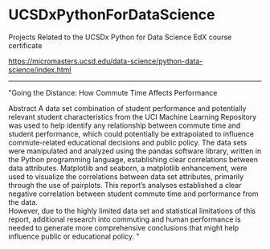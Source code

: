 # UCSDxPythonForDataScience
Projects Related to the UCSDx Python for Data Science EdX course certificate

https://micromasters.ucsd.edu/data-science/python-data-science/index.html

-----
"Going the Distance: How Commute Time Affects Performance

Abstract
A data set combination of student performance and potentially relevant student 
characteristics from the UCI Machine Learning Repository was used to help identify any 
relationship between commute time and student performance, which could potentially be 
extrapolated to influence commute-related educational decisions and public policy.  The data 
sets were manipulated and analyzed using the pandas software library, written in the Python 
programming language, establishing clear correlations between data attributes.  Matplotlib 
and seaborn, a matplotlib enhancement, were used to visualize the correlations between 
data set attributes, primarily through the use of pairplots.  This report’s analyses established 
a clear negative correlation between student commute time and performance from the data.  
However, due to the highly limited data set and statistical limitations of this report, additional 
research into commuting and human performance is needed to generate more 
comprehensive conclusions that might help influence public or educational policy. "
